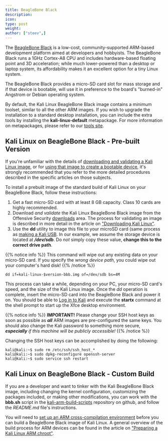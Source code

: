 ```yaml
---
title: BeagleBone Black
description:
icon:
type: post
weight:
author: ["steev",]
---
```


The [BeagleBone Black](http://beagleboard.org/BLACK) is a low-cost, community-supported ARM-based development platform aimed at developers and hobbyists. The BeagleBone Black runs a 1GHz Cortex-A8 CPU and includes hardware-based floating point and 3D acceleration; while much lower-powered than a desktop or laptop system, its affordability makes it an excellent option for a tiny Linux system.

The BeagleBone Black provides a micro-SD card slot for mass storage and if that device is bootable, will use it in preference to the board's "burned-in" Angstrom or Debian operating system.

By default, the Kali Linux BeagleBone Black image contains a minimum toolset, similar to all the other ARM images. If you wish to upgrade the installation to a standard desktop installation, you can include the extra tools by installing the **kali-linux-default** metapackage. For more information on metapackages, please refer to our [tools site](https://tools.kali.org/kali-metapackages).

## Kali Linux on BeagleBone Black - Pre-built Version

If you're unfamiliar with the details of [downloading and validating a Kali Linux image](/docs/introduction/download-official-kali-linux-images/), or for [using that image to create a bootable device](/docs/usb/live-usb-install-with-windows/), it's strongly recommended that you refer to the more detailed procedures described in the specific articles on those subjects.

To install a prebuilt image of the standard build of Kali Linux on your BeagleBone Black, follow these instructions:

1. Get a fast micro-SD card with at least 8 GB capacity. Class 10 cards are highly recommended.
2. Download _and validate_ the Kali Linux BeagleBone Black image from the Offensive Security [downloads](https://www.offensive-security.com/kali-linux-arm-images/) area. The process for validating an image is described in more detail in the article on ["Downloading Kali Linux"](/docs/introduction/download-official-kali-linux-images/).
3. Use the **dd** utility to image this file to your microSD card (same process as [making a Kali USB](/docs/usb/live-usb-install-with-windows/).
In our example, we assume the storage device is located at **_/dev/sdb_**. Do _not_ simply copy these value, **change this to the correct drive path**.

{{% notice info %}}
This command will wipe out any existing data on your micro-SD card. If you specify the _wrong device path_, you could wipe out your computer's hard disk!
{{% /notice %}}

```
dd if=kali-linux-$version-bbb.img of=/dev/sdb bs=4M
```

This process can take a while, depending on your PC, your micro-SD card's speed, and the size of the Kali Linux image. Once the _dd_ operation is complete, insert the micro-SD card into the BeagleBone Black and power it on.
You should be able to [Log in to Kali](/docs/introduction/default-credentials/) and execute the **startx** command at the shell prompt to start up the Xfce desktop environment.

{{% notice info %}}
**IMPORTANT!** Please change your SSH host keys as soon as possible as **_all_** ARM images are pre-configured the same keys. You should also change the Kali password to something more secure, _**especially** if this machine will be publicly accessible!_
{{% /notice %}}

Changing the SSH host keys can be accomplished by doing the following:

```console
kali@kali:~$ sudo rm /etc/ssh/ssh_host_*
kali@kali:~$ sudo dpkg-reconfigure openssh-server
kali@kali:~$ sudo service ssh restart
```

## Kali Linux on BeagleBone Black - Custom Build

If you are a developer and want to tinker with the Kali BeagleBone Black image, including changing the kernel configuration, customizing the packages included, or making other modifications, you can work with the **bbb.sh** script in the [kali-arm-build-scripts](https://gitlab.com/kalilinux/build-scripts/kali-arm) repository on github, and follow the _README.md_ file's instructions.

You will need to [set up an ARM cross-compilation environment](/docs/development/arm-cross-compilation-environment/) before you can build a BeagleBone Black image of Kali Linux. A general overview of the build process for ARM devices can be found in the article on ["Preparing a Kali Linux ARM chroot"](/docs/development/kali-linux-arm-chroot/).
